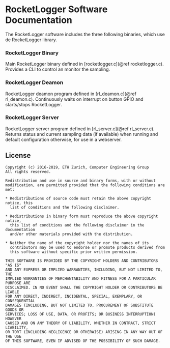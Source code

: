 RocketLogger Software Documentation
===================================

The RocketLogger software includes the three following binaries, which use de RocketLogger library.

### RocketLogger Binary

Main RocketLogger binary defined in [rocketlogger.c](@ref rocketlogger.c). Provides a CLI to control an monitor the sampling.

### RocketLogger Deamon

RocketLogger deamon program defined in [rl_deamon.c](@ref rl_deamon.c). Continuously waits on interrupt on button GPIO and starts/stops RocketLogger.

### RocketLogger Server

RocketLogger server program defined in [rl_server.c](@ref rl_server.c). Returns status and current sampling data (if available) when running and default configuration otherwise, for use in a webserver.


## License

```
Copyright (c) 2016-2019, ETH Zurich, Computer Engineering Group
All rights reserved.

Redistribution and use in source and binary forms, with or without
modification, are permitted provided that the following conditions are met:

* Redistributions of source code must retain the above copyright notice, this
  list of conditions and the following disclaimer.

* Redistributions in binary form must reproduce the above copyright notice,
  this list of conditions and the following disclaimer in the documentation
  and/or other materials provided with the distribution.

* Neither the name of the copyright holder nor the names of its
  contributors may be used to endorse or promote products derived from
  this software without specific prior written permission.

THIS SOFTWARE IS PROVIDED BY THE COPYRIGHT HOLDERS AND CONTRIBUTORS "AS IS"
AND ANY EXPRESS OR IMPLIED WARRANTIES, INCLUDING, BUT NOT LIMITED TO, THE
IMPLIED WARRANTIES OF MERCHANTABILITY AND FITNESS FOR A PARTICULAR PURPOSE ARE
DISCLAIMED. IN NO EVENT SHALL THE COPYRIGHT HOLDER OR CONTRIBUTORS BE LIABLE
FOR ANY DIRECT, INDIRECT, INCIDENTAL, SPECIAL, EXEMPLARY, OR CONSEQUENTIAL
DAMAGES (INCLUDING, BUT NOT LIMITED TO, PROCUREMENT OF SUBSTITUTE GOODS OR
SERVICES; LOSS OF USE, DATA, OR PROFITS; OR BUSINESS INTERRUPTION) HOWEVER
CAUSED AND ON ANY THEORY OF LIABILITY, WHETHER IN CONTRACT, STRICT LIABILITY,
OR TORT (INCLUDING NEGLIGENCE OR OTHERWISE) ARISING IN ANY WAY OUT OF THE USE
OF THIS SOFTWARE, EVEN IF ADVISED OF THE POSSIBILITY OF SUCH DAMAGE.
```
